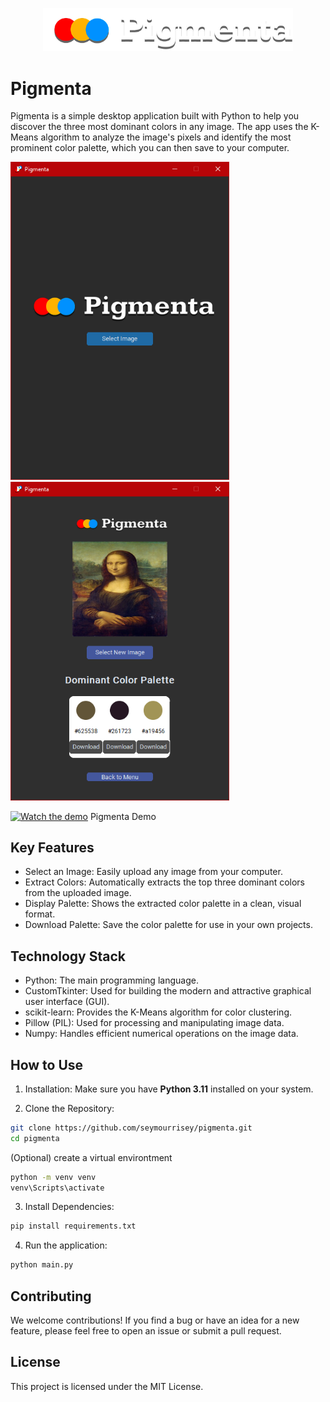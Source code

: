 <p align="center">
  <img src="./assets/logo-pigmenta.png" alt="Pigmenta-logo" width="400"/>
</p>

# Pigmenta

Pigmenta is a simple desktop application built with Python to help you discover the three most dominant colors in any image. The app uses the K-Means algorithm to analyze the image's pixels and identify the most prominent color palette, which you can then save to your computer.

<p align="left">
  <img src="./screenshots/pigmenta-ss-1.png" alt="Pigmenta-SS-1" width="350"/>
  <img src="./screenshots/pigmenta-ss-2.png" alt="Pigmenta-SS-2" width="350"/>
</p>

[![Watch the demo](https://img.shields.io/badge/YouTube-Demo-red?logo=youtube)](https://youtu.be/fX4X44w1me8)
Pigmenta Demo 

## Key Features

- Select an Image: Easily upload any image from your computer.
- Extract Colors: Automatically extracts the top three dominant colors from the uploaded image.
- Display Palette: Shows the extracted color palette in a clean, visual format.
- Download Palette: Save the color palette for use in your own projects.

## Technology Stack

- Python: The main programming language.
- CustomTkinter: Used for building the modern and attractive graphical user interface (GUI).
- scikit-learn: Provides the K-Means algorithm for color clustering.
- Pillow (PIL): Used for processing and manipulating image data.
- Numpy: Handles efficient numerical operations on the image data.

## How to Use
1. Installation: Make sure you have **Python 3.11** installed on your system.

2. Clone the Repository:
```bash
git clone https://github.com/seymourrisey/pigmenta.git
cd pigmenta
```
(Optional) create a virtual environtment
```bash
python -m venv venv
venv\Scripts\activate  
```
3. Install Dependencies:
```bash
pip install requirements.txt
```

4. Run the application:
```bash
python main.py
```

## Contributing

We welcome contributions! If you find a bug or have an idea for a new feature, please feel free to open an issue or submit a pull request.

## License
This project is licensed under the MIT License.
